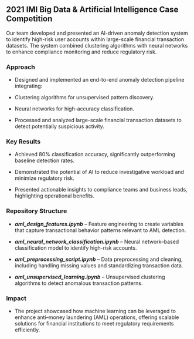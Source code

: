 ## 2021 IMI Big Data & Artificial Intelligence Case Competition

Our team developed and presented an AI-driven anomaly detection system to identify high-risk user accounts within large-scale financial transaction datasets. The system combined clustering algorithms with neural networks to enhance compliance monitoring and reduce regulatory risk.

### Approach

- Designed and implemented an end-to-end anomaly detection pipeline integrating:

- Clustering algorithms for unsupervised pattern discovery.

- Neural networks for high-accuracy classification.

- Processed and analyzed large-scale financial transaction datasets to detect potentially suspicious activity.

### Key Results

- Achieved 80% classification accuracy, significantly outperforming baseline detection rates.

- Demonstrated the potential of AI to reduce investigative workload and minimize regulatory risk.

- Presented actionable insights to compliance teams and business leads, highlighting operational benefits.

### Repository Structure

- ***aml_design_features.ipynb*** – Feature engineering to create variables that capture transactional behavior patterns relevant to AML detection.

- ***aml_neural_network_classification.ipynb*** – Neural network–based classification model to identify high-risk accounts.

- ***aml_preprocessing_script.ipynb*** – Data preprocessing and cleaning, including handling missing values and standardizing transaction data.

- ***aml_unsupervised_learning.ipynb*** – Unsupervised clustering algorithms to detect anomalous transaction patterns.


### Impact
- The project showcased how machine learning can be leveraged to enhance anti–money laundering (AML) operations, offering scalable solutions for financial institutions to meet regulatory requirements efficiently.

